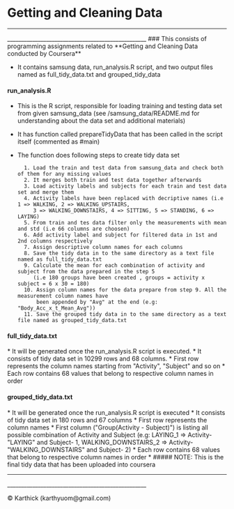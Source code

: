<h1>Getting and Cleaning Data</h1>
<hr>__________________________________________________</hr>
### This consists of programming assignments related to **Getting and Cleaning Data conducted by Coursera**

* It contains samsung data, run_analysis.R script, and two output files named as full_tidy_data.txt and grouped_tidy_data

<h4> run_analysis.R </h4>

* This is the R script, responsible for loading training and testing data set from given samsung_data (see /samsung_data/README.md for understanding about the data set and additional materials)
* It has function called prepareTidyData that has been called in the script itself (commented as #main)
* The function does following steps to create tidy data set

        1. Load the train and test data from samsung_data and check both of them for any missing values
        2. It merges both train and test data together afterwards
        3. Load activity labels and subjects for each train and test data set and merge them 
        4. Activity labels have been replaced with decriptive names (i.e 1 => WALKING, 2 => WALKING_UPSTAIRS, 
           3 => WALKING_DOWNSTAIRS, 4 => SITTING, 5 => STANDING, 6 => LAYING)
        5. From train and tes data filter only the measurements with mean and std (i.e 66 columns are choosen) 
        6. Add activity label and subject for filtered data in 1st and 2nd columns respectively
        7. Assign descriptive column names for each columns 
        8. Save the tidy data in to the same directory as a text file named as full_tidy_data.txt
        9. Calculate the mean for each combination of activity and subject from the data prepared in the step 5
           (i.e 180 groups have been created , groups = activity x subject = 6 x 30 = 180)
        10. Assign column names for the data prepare from step 9. All the measurement column names have 
            been appended by "Avg" at the end (e.g: "Body_Acc_x_t_Mean_Avg"))
        11. Save the grouped tidy data in to the same directory as a text file named as grouped_tidy_data.txt
        
<h4> full_tidy_data.txt </h4>
* It will be generated once the run_analysis.R script is executed.
* It consists of tidy data set in 10299 rows and 68 columns.
* First row represents the column names starting from "Activity", "Subject" and so on
* Each row contains 68 values that belong to respective column names in order

<h4> grouped_tidy_data.txt </h4>
* It will be generated once the run_analysis.R script is executed
* It consists of tidy data set in 180 rows and 67 columns
* First row represents the column names
* First column ("Group(Activity - Subject)") is listing all possible combination of Activity and Subject
 (e.g: LAYING_1 => Activity- "LAYING" and Subject- 1, 
       WALKING_DOWNSTAIRS_2 => Activity- "WALKING_DOWNSTAIRS" and Subject- 2)
* Each row contains 68 values that belong to respective column names in order
* ##### NOTE: This is the final tidy data that has been uploaded into coursera

<hr>__________________________________________________</hr>
<p> © Karthick (karthyuom@gmail.com) </p>
